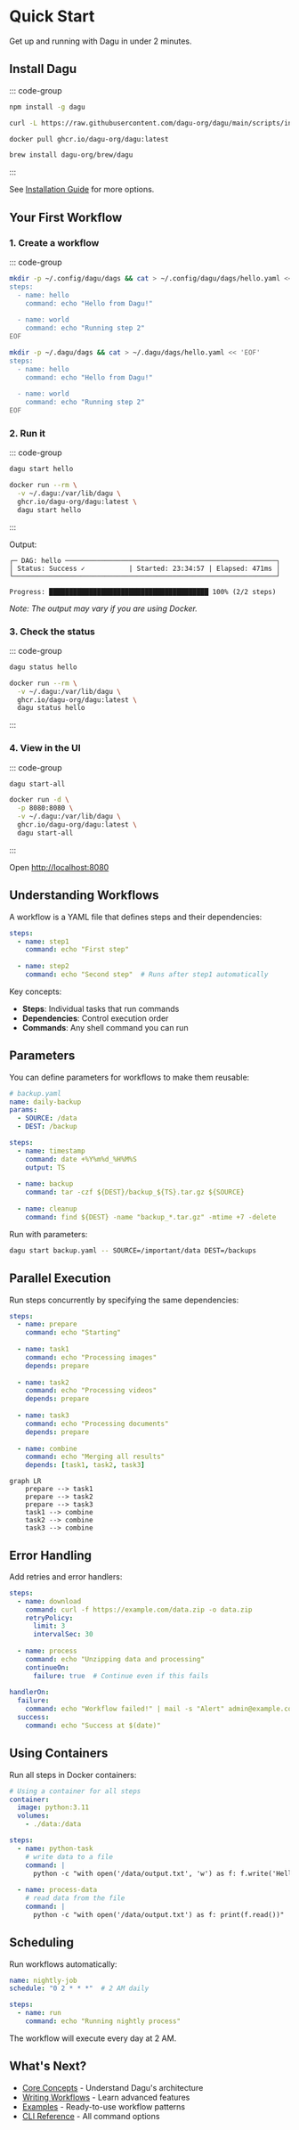 # Quick Start

Get up and running with Dagu in under 2 minutes.

## Install Dagu

::: code-group

```bash [npm]
npm install -g dagu
```

```bash [macOS/Linux]
curl -L https://raw.githubusercontent.com/dagu-org/dagu/main/scripts/installer.sh | bash
```

```bash [Docker]
docker pull ghcr.io/dagu-org/dagu:latest
```

```bash [Homebrew]
brew install dagu-org/brew/dagu
```

:::

See [Installation Guide](/getting-started/installation) for more options.

## Your First Workflow

### 1. Create a workflow

::: code-group

```bash [Binary]
mkdir -p ~/.config/dagu/dags && cat > ~/.config/dagu/dags/hello.yaml << 'EOF'
steps:
  - name: hello
    command: echo "Hello from Dagu!"
    
  - name: world
    command: echo "Running step 2"
EOF
```

```bash [Docker]
mkdir -p ~/.dagu/dags && cat > ~/.dagu/dags/hello.yaml << 'EOF'
steps:
  - name: hello
    command: echo "Hello from Dagu!"
    
  - name: world
    command: echo "Running step 2"
EOF
```

### 2. Run it

::: code-group

```bash [Binary]
dagu start hello
```

```bash [Docker]
docker run --rm \
  -v ~/.dagu:/var/lib/dagu \
  ghcr.io/dagu-org/dagu:latest \
  dagu start hello
```

:::

Output:
```
┌─ DAG: hello ─────────────────────────────────────────────────────┐
│ Status: Success ✓           | Started: 23:34:57 | Elapsed: 471ms │
└──────────────────────────────────────────────────────────────────┘

Progress: ████████████████████████████████████████ 100% (2/2 steps)
```

*Note: The output may vary if you are using Docker.*

### 3. Check the status

::: code-group

```bash [Binary]
dagu status hello
```

```bash [Docker]
docker run --rm \
  -v ~/.dagu:/var/lib/dagu \
  ghcr.io/dagu-org/dagu:latest \
  dagu status hello
```

:::

### 4. View in the UI

::: code-group

```bash [Binary]
dagu start-all
```

```bash [Docker]
docker run -d \
  -p 8080:8080 \
  -v ~/.dagu:/var/lib/dagu \
  ghcr.io/dagu-org/dagu:latest \
  dagu start-all
```

:::

Open [http://localhost:8080](http://localhost:8080)

## Understanding Workflows

A workflow is a YAML file that defines steps and their dependencies:

```yaml
steps:
  - name: step1
    command: echo "First step"
    
  - name: step2
    command: echo "Second step"  # Runs after step1 automatically
```

Key concepts:
- **Steps**: Individual tasks that run commands
- **Dependencies**: Control execution order
- **Commands**: Any shell command you can run

## Parameters

You can define parameters for workflows to make them reusable:

```yaml
# backup.yaml
name: daily-backup
params:
  - SOURCE: /data
  - DEST: /backup

steps:
  - name: timestamp
    command: date +%Y%m%d_%H%M%S
    output: TS
    
  - name: backup
    command: tar -czf ${DEST}/backup_${TS}.tar.gz ${SOURCE}
    
  - name: cleanup
    command: find ${DEST} -name "backup_*.tar.gz" -mtime +7 -delete
```

Run with parameters:

```bash
dagu start backup.yaml -- SOURCE=/important/data DEST=/backups
```

## Parallel Execution

Run steps concurrently by specifying the same dependencies:

```yaml
steps:
  - name: prepare
    command: echo "Starting"
    
  - name: task1
    command: echo "Processing images"
    depends: prepare
    
  - name: task2
    command: echo "Processing videos"
    depends: prepare
    
  - name: task3
    command: echo "Processing documents"
    depends: prepare
    
  - name: combine
    command: echo "Merging all results"
    depends: [task1, task2, task3]
```

```mermaid
graph LR
    prepare --> task1
    prepare --> task2
    prepare --> task3
    task1 --> combine
    task2 --> combine
    task3 --> combine
```

## Error Handling

Add retries and error handlers:

```yaml
steps:
  - name: download
    command: curl -f https://example.com/data.zip -o data.zip
    retryPolicy:
      limit: 3
      intervalSec: 30
      
  - name: process
    command: echo "Unzipping data and processing"
    continueOn:
      failure: true  # Continue even if this fails
      
handlerOn:
  failure:
    command: echo "Workflow failed!" | mail -s "Alert" admin@example.com
  success:
    command: echo "Success at $(date)"
```

## Using Containers

Run all steps in Docker containers:

```yaml
# Using a container for all steps
container:
  image: python:3.11
  volumes:
    - ./data:/data

steps:
  - name: python-task
    # write data to a file
    command: |
      python -c "with open('/data/output.txt', 'w') as f: f.write('Hello from Dagu!')"
    
  - name: process-data
    # read data from the file
    command: |
      python -c "with open('/data/output.txt') as f: print(f.read())"
```

## Scheduling

Run workflows automatically:

```yaml
name: nightly-job
schedule: "0 2 * * *"  # 2 AM daily

steps:
  - name: run
    command: echo "Running nightly process"
```

The workflow will execute every day at 2 AM.

## What's Next?

- [Core Concepts](/getting-started/concepts) - Understand Dagu's architecture
- [Writing Workflows](/writing-workflows/) - Learn advanced features
- [Examples](/writing-workflows/examples) - Ready-to-use workflow patterns
- [CLI Reference](/reference/cli) - All command options
